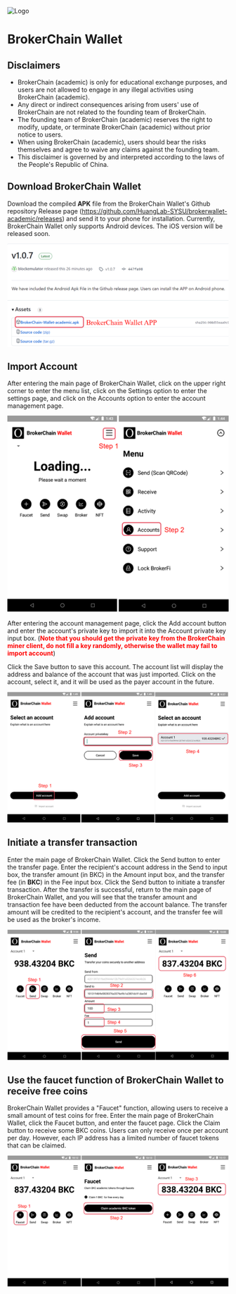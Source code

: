 ![Logo](logo_h.png)


# BrokerChain Wallet

## Disclaimers

- BrokerChain (academic) is only for educational exchange purposes, and users are not allowed to engage in any illegal activities using BrokerChain (academic).
- Any direct or indirect consequences arising from users' use of BrokerChain are not related to the founding team of BrokerChain.
- The founding team of BrokerChain (academic) reserves the right to modify, update, or terminate BrokerChain (academic) without prior notice to users.
- When using BrokerChain (academic), users should bear the risks themselves and agree to waive any claims against the founding team.
- This disclaimer is governed by and interpreted according to the laws of the People's Republic of China.

## Download BrokerChain Wallet

Download the compiled **APK** file from the BrokerChain Wallet's Github repository Release page (https://github.com/HuangLab-SYSU/brokerwallet-academic/releases) and send it to your phone for installation. Currently, BrokerChain Wallet only supports Android devices. The iOS version will be released soon.


![test](img/img_5.png)



## Import Account

After entering the main page of BrokerChain Wallet, click on the upper right corner to enter the menu list, click on the Settings option to enter the settings page, and click on the Accounts option to enter the account management page.


![test1](img/img_6.png)


After entering the account management page, click the Add account button and enter the account's private key to import it into the Account private key input box. (<span style="color: red;">**Note that you should get the private key from the BrokerChain miner client, do not fill a key randomly, otherwise the wallet may fail to import account**</span>)

Click the Save button to save this account. The account list will display the address and balance of the account that was just imported. Click on the account, select it, and it will be used as the payer account in the future.


![test2](img/img_7.png)



## Initiate a transfer transaction

Enter the main page of BrokerChain Wallet. Click the Send button to enter the transfer page. Enter the recipient's account address in the Send to input box, the transfer amount (in BKC) in the Amount input box, and the transfer fee (in **BKC**) in the Fee input box. Click the Send button to initiate a transfer transaction. After the transfer is successful, return to the main page of BrokerChain Wallet, and you will see that the transfer amount and transaction fee have been deducted from the account balance. The transfer amount will be credited to the recipient's account, and the transfer fee will be used as the broker's income.


![test3](img/img_8.png)



## Use the faucet function of BrokerChain Wallet to receive free coins

BrokerChain Wallet provides a "Faucet" function, allowing users to receive a small amount of test coins for free. Enter the main page of BrokerChain Wallet, click the Faucet button, and enter the faucet page. Click the Claim button to receive some BKC coins. Users can only receive once per account per day. However, each IP address has a limited number of faucet tokens that can be claimed.

![test4](img/img_9.png)
